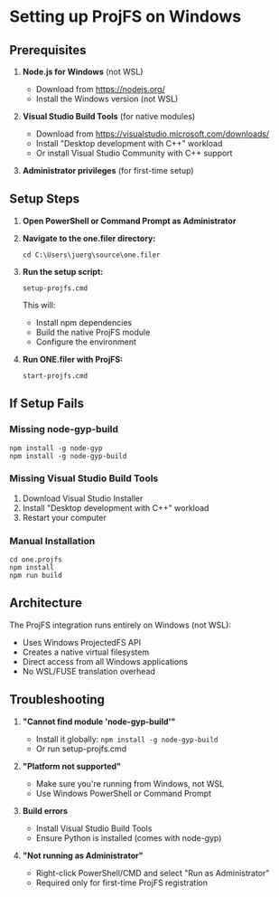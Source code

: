 # Setting up ProjFS on Windows

## Prerequisites

1. **Node.js for Windows** (not WSL)
   - Download from https://nodejs.org/
   - Install the Windows version (not WSL)

2. **Visual Studio Build Tools** (for native modules)
   - Download from https://visualstudio.microsoft.com/downloads/
   - Install "Desktop development with C++" workload
   - Or install Visual Studio Community with C++ support

3. **Administrator privileges** (for first-time setup)

## Setup Steps

1. **Open PowerShell or Command Prompt as Administrator**

2. **Navigate to the one.filer directory:**
   ```
   cd C:\Users\juerg\source\one.filer
   ```

3. **Run the setup script:**
   ```
   setup-projfs.cmd
   ```
   
   This will:
   - Install npm dependencies
   - Build the native ProjFS module
   - Configure the environment

4. **Run ONE.filer with ProjFS:**
   ```
   start-projfs.cmd
   ```

## If Setup Fails

### Missing node-gyp-build
```
npm install -g node-gyp
npm install -g node-gyp-build
```

### Missing Visual Studio Build Tools
1. Download Visual Studio Installer
2. Install "Desktop development with C++" workload
3. Restart your computer

### Manual Installation
```
cd one.projfs
npm install
npm run build
```

## Architecture

The ProjFS integration runs entirely on Windows (not WSL):
- Uses Windows ProjectedFS API
- Creates a native virtual filesystem
- Direct access from all Windows applications
- No WSL/FUSE translation overhead

## Troubleshooting

1. **"Cannot find module 'node-gyp-build'"**
   - Install it globally: `npm install -g node-gyp-build`
   - Or run setup-projfs.cmd

2. **"Platform not supported"**
   - Make sure you're running from Windows, not WSL
   - Use Windows PowerShell or Command Prompt

3. **Build errors**
   - Install Visual Studio Build Tools
   - Ensure Python is installed (comes with node-gyp)

4. **"Not running as Administrator"**
   - Right-click PowerShell/CMD and select "Run as Administrator"
   - Required only for first-time ProjFS registration